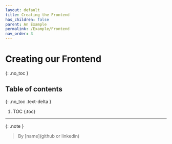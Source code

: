 ```yaml
---
layout: default
title: Creating the Frontend
has_children: false
parent: An Example
permalink: /Example/Frontend
nav_order: 3
---
```


# Creating our Frontend
{: .no_toc }

## Table of contents
{: .no_toc .text-delta }

1. TOC
{:toc}

---

{: .note }
> By [name](github or linkedin)

